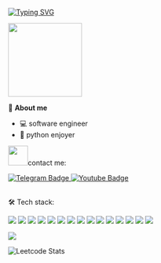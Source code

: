 [![Typing SVG](https://readme-typing-svg.herokuapp.com?color=2AEDBE&lines=Hi+there,+I'm+Alex)](https://git.io/typing-svg)

<div id="header" align="left">
  <img src="https://media4.giphy.com/media/zOvBKUUEERdNm/giphy.gif" width="150"/>
</div>

📍 **About me**
- 💻 software engineer
- 🐍 python enjoyer


<img src="https://media.giphy.com/media/VgCDAzcKvsR6OM0uWg/giphy.gif" width="40">contact me:

  <a href="https://t.me/alexdev1101">
    <img src="https://img.shields.io/badge/Telegram-blue?logo=Telegram&logoColor=white" alt="Telegram Badge"/>
  </a>
  <a href="mailto:alexrazumovskii11@gmail.com">
    <img src="https://img.shields.io/badge/Gmail-green?logo=gmail&logoColor=red" alt="Youtube Badge"/>
  </a>
  <br>
  </br>

🛠 Tech stack:

<img src="https://img.shields.io/badge/Python-white?logo=Python&logoColor=blue" /> <img src="https://img.shields.io/badge/Django-white?logo=Django&logoColor=green" /> <img src="https://img.shields.io/badge/FastAPI-white?logo=FastAPI&logoColor=green" /> <img src="https://img.shields.io/badge/Aiohttp-white?logo=aiohttp&logoColor=blue" /> <img src="https://img.shields.io/badge/PostgreSQL-white?logo=PostgreSQL&logoColor=black" /> <img src="https://img.shields.io/badge/Oracle-white?logo=Oracle&logoColor=orange" /> <img src="https://img.shields.io/badge/MySQL-white?logo=MySQL&logoColor=black" /> <img src="https://img.shields.io/badge/Redis-white?logo=Redis&logoColor=red" /> <img src="https://img.shields.io/badge/Celery-white?logo=Celery&logoColor=green" /> <img src="https://img.shields.io/badge/Docker-white?logo=Docker&logoColor=blue" /> <img src="https://img.shields.io/badge/Nginx-white?logo=NGINX&logoColor=black" /> <img src="https://img.shields.io/badge/Linux-white?logo=Linux&logoColor=black" /> <img src="https://img.shields.io/badge/mac%20os-white?logo=apple&logoColor=black" /> <img src="https://img.shields.io/badge/JWT-white?logo=json-web-tokens&logoColor=black" /> <img src="https://img.shields.io/badge/Swagger-white?logo=Swagger&logoColor=green" />


![](https://github-readme-stats-git-masterrstaa-rickstaa.vercel.app/api/top-langs/?username=k1kk-coder&theme=transparent&hide_border=false&border_color=2AEDBE&title_color=2AEDBE&include_all_commits=false&count_private=true&layout=compact)

![Leetcode Stats](https://leetcard.jacoblin.cool/k1kku)
